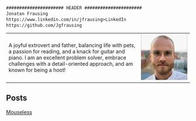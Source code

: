 ```
###################### HEADER ######################
Jonatan Frausing
https://www.linkedin.com/in/jfrausing>LinkedIn
https://github.com/Jgfrausing
```

<table style="border: none;">
  <tr style="border: none;">
    <td style="border: none;">A joyful extrovert and father, balancing life with pets, a passion for reading, and a knack for guitar and piano. I am an excellent problem solver, embrace challenges with a detail-oriented approach, and am known for being a hoot!</td>
    <td style="border: none;"><img src="me.jpg" alt="me" width="650px" /></td>
  </tr>
</table>

</table>

## Posts

[Mouseless](mouseless/index.md)
